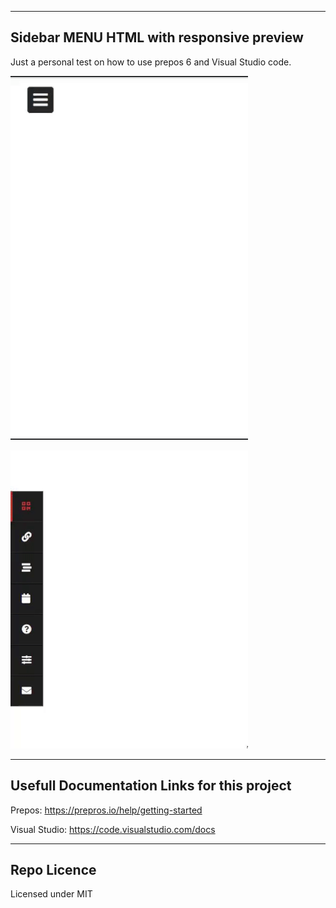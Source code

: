 ------------------------------
Sidebar MENU HTML  with responsive preview
------------------------------

Just a personal test on how to use prepos 6 and Visual Studio code.

![Image of sidebarmenu](src/media/normal.gif)

![Image of sidebarmenu](src/media/responsive.gif)

------------------------------
Usefull Documentation Links for this project
------------------------------

Prepos:
https://prepros.io/help/getting-started

Visual Studio:
https://code.visualstudio.com/docs

------------------------------
Repo Licence
------------------------------
Licensed under MIT

